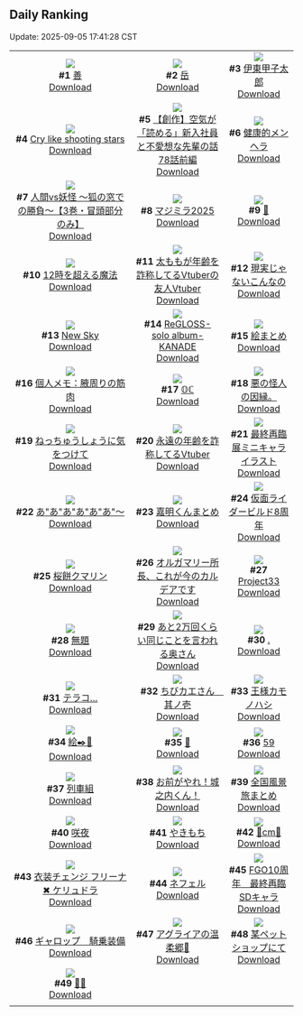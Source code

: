## Daily Ranking
Update: 2025-09-05 17:41:28 CST

|      |      |      |
| :----: | :----: | :----: |
| ![](https://i.pixiv.re/c/240x480/img-master/img/2025/09/03/22/55/40/134678757_p0_master1200.jpg)<br>**#1** [善](https://www.pixiv.net/artworks/134678757)<br>[Download](https://i.pixiv.re/img-original/img/2025/09/03/22/55/40/134678757_p0.jpg) | ![](https://i.pixiv.re/c/240x480/img-master/img/2025/09/03/01/58/24/134649323_p0_master1200.jpg)<br>**#2** [岳](https://www.pixiv.net/artworks/134649323)<br>[Download](https://i.pixiv.re/img-original/img/2025/09/03/01/58/24/134649323_p0.jpg) | ![](https://i.pixiv.re/c/240x480/img-master/img/2025/09/04/00/00/21/134681741_p0_master1200.jpg)<br>**#3** [伊東甲子太郎](https://www.pixiv.net/artworks/134681741)<br>[Download](https://i.pixiv.re/img-original/img/2025/09/04/00/00/21/134681741_p0.jpg) |
| ![](https://i.pixiv.re/c/240x480/img-master/img/2025/09/04/03/28/17/134687715_p0_master1200.jpg)<br>**#4** [Cry like shooting stars](https://www.pixiv.net/artworks/134687715)<br>[Download](https://i.pixiv.re/img-original/img/2025/09/04/03/28/17/134687715_p0.jpg) | ![](https://i.pixiv.re/c/240x480/img-master/img/2025/09/04/18/14/56/134703370_p0_master1200.jpg)<br>**#5** [【創作】空気が「読める」新入社員と不愛想な先輩の話78話前編](https://www.pixiv.net/artworks/134703370)<br>[Download](https://i.pixiv.re/img-original/img/2025/09/04/18/14/56/134703370_p0.jpg) | ![](https://i.pixiv.re/c/240x480/img-master/img/2025/09/03/00/00/18/134645075_p0_master1200.jpg)<br>**#6** [健康的メンヘラ](https://www.pixiv.net/artworks/134645075)<br>[Download](https://i.pixiv.re/img-original/img/2025/09/03/00/00/18/134645075_p0.jpg) |
| ![](https://i.pixiv.re/c/240x480/img-master/img/2025/09/04/18/08/42/134703204_p0_master1200.jpg)<br>**#7** [人間vs妖怪 〜狐の窓での勝負〜【3巻・冒頭部分のみ】](https://www.pixiv.net/artworks/134703204)<br>[Download](https://i.pixiv.re/img-original/img/2025/09/04/18/08/42/134703204_p0.jpg) | ![](https://i.pixiv.re/c/240x480/img-master/img/2025/09/03/23/05/46/134679255_p0_master1200.jpg)<br>**#8** [マジミラ2025](https://www.pixiv.net/artworks/134679255)<br>[Download](https://i.pixiv.re/img-original/img/2025/09/03/23/05/46/134679255_p0.jpg) | ![](https://i.pixiv.re/c/240x480/img-master/img/2025/09/03/00/00/10/134644998_p0_master1200.jpg)<br>**#9** [💙](https://www.pixiv.net/artworks/134644998)<br>[Download](https://i.pixiv.re/img-original/img/2025/09/03/00/00/10/134644998_p0.png) |
| ![](https://i.pixiv.re/c/240x480/img-master/img/2025/09/03/00/00/13/134645022_p0_master1200.jpg)<br>**#10** [12時を超える魔法](https://www.pixiv.net/artworks/134645022)<br>[Download](https://i.pixiv.re/img-original/img/2025/09/03/00/00/13/134645022_p0.jpg) | ![](https://i.pixiv.re/c/240x480/img-master/img/2025/09/03/21/14/11/134674249_p0_master1200.jpg)<br>**#11** [太ももが年齢を詐称してるVtuberの友人Vtuber](https://www.pixiv.net/artworks/134674249)<br>[Download](https://i.pixiv.re/img-original/img/2025/09/03/21/14/11/134674249_p0.jpg) | ![](https://i.pixiv.re/c/240x480/img-master/img/2025/09/03/00/18/29/134646188_p0_master1200.jpg)<br>**#12** [現実じゃないこんなの](https://www.pixiv.net/artworks/134646188)<br>[Download](https://i.pixiv.re/img-original/img/2025/09/03/00/18/29/134646188_p0.png) |
| ![](https://i.pixiv.re/c/240x480/img-master/img/2025/09/03/01/53/41/134649223_p0_master1200.jpg)<br>**#13** [New Sky](https://www.pixiv.net/artworks/134649223)<br>[Download](https://i.pixiv.re/img-original/img/2025/09/03/01/53/41/134649223_p0.jpg) | ![](https://i.pixiv.re/c/240x480/img-master/img/2025/09/03/09/30/28/134656609_p0_master1200.jpg)<br>**#14** [ReGLOSS- solo album-KANADE](https://www.pixiv.net/artworks/134656609)<br>[Download](https://i.pixiv.re/img-original/img/2025/09/03/09/30/28/134656609_p0.jpg) | ![](https://i.pixiv.re/c/240x480/img-master/img/2025/09/04/18/39/40/134704138_p0_master1200.jpg)<br>**#15** [絵まとめ](https://www.pixiv.net/artworks/134704138)<br>[Download](https://i.pixiv.re/img-original/img/2025/09/04/18/39/40/134704138_p0.jpg) |
| ![](https://i.pixiv.re/c/240x480/img-master/img/2025/09/04/06/00/14/134689615_p0_master1200.jpg)<br>**#16** [個人メモ：腋周りの筋肉](https://www.pixiv.net/artworks/134689615)<br>[Download](https://i.pixiv.re/img-original/img/2025/09/04/06/00/14/134689615_p0.jpg) | ![](https://i.pixiv.re/c/240x480/img-master/img/2025/09/03/00/00/06/134644971_p0_master1200.jpg)<br>**#17** [𝕆ℂ](https://www.pixiv.net/artworks/134644971)<br>[Download](https://i.pixiv.re/img-original/img/2025/09/03/00/00/06/134644971_p0.png) | ![](https://i.pixiv.re/c/240x480/img-master/img/2025/09/03/11/06/10/134657325_p0_master1200.jpg)<br>**#18** [悪の怪人の因縁。](https://www.pixiv.net/artworks/134657325)<br>[Download](https://i.pixiv.re/img-original/img/2025/09/03/11/06/10/134657325_p0.jpg) |
| ![](https://i.pixiv.re/c/240x480/img-master/img/2025/09/03/00/00/21/134645095_p0_master1200.jpg)<br>**#19** [ねっちゅうしょうに気をつけて](https://www.pixiv.net/artworks/134645095)<br>[Download](https://i.pixiv.re/img-original/img/2025/09/03/00/00/21/134645095_p0.jpg) | ![](https://i.pixiv.re/c/240x480/img-master/img/2025/09/04/21/02/06/134709500_p0_master1200.jpg)<br>**#20** [永遠の年齢を詐称してるVtuber](https://www.pixiv.net/artworks/134709500)<br>[Download](https://i.pixiv.re/img-original/img/2025/09/04/21/02/06/134709500_p0.png) | ![](https://i.pixiv.re/c/240x480/img-master/img/2025/09/03/20/01/02/134671153_p0_master1200.jpg)<br>**#21** [最終再臨展ミニキャライラスト](https://www.pixiv.net/artworks/134671153)<br>[Download](https://i.pixiv.re/img-original/img/2025/09/03/20/01/02/134671153_p0.jpg) |
| ![](https://i.pixiv.re/c/240x480/img-master/img/2025/09/03/12/09/06/134659379_p0_master1200.jpg)<br>**#22** [あ"あ"あ"あ"あ"あ"〜](https://www.pixiv.net/artworks/134659379)<br>[Download](https://i.pixiv.re/img-original/img/2025/09/03/12/09/06/134659379_p0.png) | ![](https://i.pixiv.re/c/240x480/img-master/img/2025/09/03/05/16/35/134652513_p0_master1200.jpg)<br>**#23** [嘉明くんまとめ](https://www.pixiv.net/artworks/134652513)<br>[Download](https://i.pixiv.re/img-original/img/2025/09/03/05/16/35/134652513_p0.png) | ![](https://i.pixiv.re/c/240x480/img-master/img/2025/09/03/19/15/35/134669092_p0_master1200.jpg)<br>**#24** [仮面ライダービルド8周年](https://www.pixiv.net/artworks/134669092)<br>[Download](https://i.pixiv.re/img-original/img/2025/09/03/19/15/35/134669092_p0.png) |
| ![](https://i.pixiv.re/c/240x480/img-master/img/2025/09/03/02/34/50/134650149_p0_master1200.jpg)<br>**#25** [桜餅クマリン](https://www.pixiv.net/artworks/134650149)<br>[Download](https://i.pixiv.re/img-original/img/2025/09/03/02/34/50/134650149_p0.jpg) | ![](https://i.pixiv.re/c/240x480/img-master/img/2025/09/03/21/32/20/134675039_p0_master1200.jpg)<br>**#26** [オルガマリー所長、これが今のカルデアです](https://www.pixiv.net/artworks/134675039)<br>[Download](https://i.pixiv.re/img-original/img/2025/09/03/21/32/20/134675039_p0.jpg) | ![](https://i.pixiv.re/c/240x480/img-master/img/2025/09/03/20/20/40/134671924_p0_master1200.jpg)<br>**#27** [Project33](https://www.pixiv.net/artworks/134671924)<br>[Download](https://i.pixiv.re/img-original/img/2025/09/03/20/20/40/134671924_p0.png) |
| ![](https://i.pixiv.re/c/240x480/img-master/img/2025/09/04/20/06/07/134707205_p0_master1200.jpg)<br>**#28** [無題](https://www.pixiv.net/artworks/134707205)<br>[Download](https://i.pixiv.re/img-original/img/2025/09/04/20/06/07/134707205_p0.jpg) | ![](https://i.pixiv.re/c/240x480/img-master/img/2025/09/03/00/02/52/134645463_p0_master1200.jpg)<br>**#29** [あと2万回くらい同じことを言われる奥さん](https://www.pixiv.net/artworks/134645463)<br>[Download](https://i.pixiv.re/img-original/img/2025/09/03/00/02/52/134645463_p0.jpg) | ![](https://i.pixiv.re/c/240x480/img-master/img/2025/09/03/19/53/55/134670716_p0_master1200.jpg)<br>**#30** [.](https://www.pixiv.net/artworks/134670716)<br>[Download](https://i.pixiv.re/img-original/img/2025/09/03/19/53/55/134670716_p0.jpg) |
| ![](https://i.pixiv.re/c/240x480/img-master/img/2025/09/03/17/58/39/134666463_p0_master1200.jpg)<br>**#31** [テラコ…](https://www.pixiv.net/artworks/134666463)<br>[Download](https://i.pixiv.re/img-original/img/2025/09/03/17/58/39/134666463_p0.jpg) | ![](https://i.pixiv.re/c/240x480/img-master/img/2025/09/03/20/23/27/134672013_p0_master1200.jpg)<br>**#32** [ちびカエさん　其ノ壱](https://www.pixiv.net/artworks/134672013)<br>[Download](https://i.pixiv.re/img-original/img/2025/09/03/20/23/27/134672013_p0.jpg) | ![](https://i.pixiv.re/c/240x480/img-master/img/2025/09/04/02/08/01/134686250_p0_master1200.jpg)<br>**#33** [王様カモノハシ](https://www.pixiv.net/artworks/134686250)<br>[Download](https://i.pixiv.re/img-original/img/2025/09/04/02/08/01/134686250_p0.jpg) |
| ![](https://i.pixiv.re/c/240x480/img-master/img/2025/09/03/22/33/31/134677899_p0_master1200.jpg)<br>**#34** [絵✒️🥄](https://www.pixiv.net/artworks/134677899)<br>[Download](https://i.pixiv.re/img-original/img/2025/09/03/22/33/31/134677899_p0.png) | ![](https://i.pixiv.re/c/240x480/img-master/img/2025/09/03/11/43/54/134658692_p0_master1200.jpg)<br>**#35** [🐬](https://www.pixiv.net/artworks/134658692)<br>[Download](https://i.pixiv.re/img-original/img/2025/09/03/11/43/54/134658692_p0.png) | ![](https://i.pixiv.re/c/240x480/img-master/img/2025/09/03/19/51/01/134670626_p0_master1200.jpg)<br>**#36** [59](https://www.pixiv.net/artworks/134670626)<br>[Download](https://i.pixiv.re/img-original/img/2025/09/03/19/51/01/134670626_p0.jpg) |
| ![](https://i.pixiv.re/c/240x480/img-master/img/2025/09/03/00/59/12/134647711_p0_master1200.jpg)<br>**#37** [列車組](https://www.pixiv.net/artworks/134647711)<br>[Download](https://i.pixiv.re/img-original/img/2025/09/03/00/59/12/134647711_p0.jpg) | ![](https://i.pixiv.re/c/240x480/img-master/img/2025/09/03/19/45/36/134670459_p0_master1200.jpg)<br>**#38** [お前がやれ！城之内くん！](https://www.pixiv.net/artworks/134670459)<br>[Download](https://i.pixiv.re/img-original/img/2025/09/03/19/45/36/134670459_p0.png) | ![](https://i.pixiv.re/c/240x480/img-master/img/2025/09/03/21/08/38/134674044_p0_master1200.jpg)<br>**#39** [全国風景旅まとめ](https://www.pixiv.net/artworks/134674044)<br>[Download](https://i.pixiv.re/img-original/img/2025/09/03/21/08/38/134674044_p0.jpg) |
| ![](https://i.pixiv.re/c/240x480/img-master/img/2025/09/04/05/12/00/134689025_p0_master1200.jpg)<br>**#40** [咲夜](https://www.pixiv.net/artworks/134689025)<br>[Download](https://i.pixiv.re/img-original/img/2025/09/04/05/12/00/134689025_p0.jpg) | ![](https://i.pixiv.re/c/240x480/img-master/img/2025/09/03/07/16/53/134654381_p0_master1200.jpg)<br>**#41** [やきもち](https://www.pixiv.net/artworks/134654381)<br>[Download](https://i.pixiv.re/img-original/img/2025/09/03/07/16/53/134654381_p0.png) | ![](https://i.pixiv.re/c/240x480/img-master/img/2025/09/03/20/19/41/134671889_p0_master1200.jpg)<br>**#42** [🩵cm🤍](https://www.pixiv.net/artworks/134671889)<br>[Download](https://i.pixiv.re/img-original/img/2025/09/03/20/19/41/134671889_p0.png) |
| ![](https://i.pixiv.re/c/240x480/img-master/img/2025/09/03/15/52/00/134663492_p0_master1200.jpg)<br>**#43** [衣装チェンジ フリーナ ✖ ケリュドラ](https://www.pixiv.net/artworks/134663492)<br>[Download](https://i.pixiv.re/img-original/img/2025/09/03/15/52/00/134663492_p0.jpg) | ![](https://i.pixiv.re/c/240x480/img-master/img/2025/09/03/00/52/07/134647493_p0_master1200.jpg)<br>**#44** [ネフェル](https://www.pixiv.net/artworks/134647493)<br>[Download](https://i.pixiv.re/img-original/img/2025/09/03/00/52/07/134647493_p0.jpg) | ![](https://i.pixiv.re/c/240x480/img-master/img/2025/09/03/19/42/25/134670349_p0_master1200.jpg)<br>**#45** [FGO10周年　最終再臨SDキャラ](https://www.pixiv.net/artworks/134670349)<br>[Download](https://i.pixiv.re/img-original/img/2025/09/03/19/42/25/134670349_p0.png) |
| ![](https://i.pixiv.re/c/240x480/img-master/img/2025/09/04/00/17/18/134682774_p0_master1200.jpg)<br>**#46** [ギャロップ　騎乗装備](https://www.pixiv.net/artworks/134682774)<br>[Download](https://i.pixiv.re/img-original/img/2025/09/04/00/17/18/134682774_p0.jpg) | ![](https://i.pixiv.re/c/240x480/img-master/img/2025/09/04/18/35/47/134704026_p0_master1200.jpg)<br>**#47** [アグライアの温柔郷💛](https://www.pixiv.net/artworks/134704026)<br>[Download](https://i.pixiv.re/img-original/img/2025/09/04/18/35/47/134704026_p0.jpg) | ![](https://i.pixiv.re/c/240x480/img-master/img/2025/09/03/20/18/40/134671848_p0_master1200.jpg)<br>**#48** [某ペットショップにて](https://www.pixiv.net/artworks/134671848)<br>[Download](https://i.pixiv.re/img-original/img/2025/09/03/20/18/40/134671848_p0.png) |
| ![](https://i.pixiv.re/c/240x480/img-master/img/2025/09/04/00/00/08/134681671_p0_master1200.jpg)<br>**#49** [🎨🎀](https://www.pixiv.net/artworks/134681671)<br>[Download](https://i.pixiv.re/img-original/img/2025/09/04/00/00/08/134681671_p0.jpg) |
|      |      |
